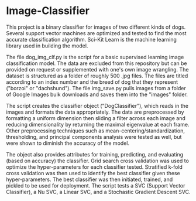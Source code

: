 # Image-Classifier 

This project is a binary classifier for images of two different kinds of dogs. Several support vector machines are optimized and tested to find the most accurate classification algorithm. Sci-Kit Learn is the machine learning library used in building the model.

The file dog_img_clf.py is the script for a basic supervised learning image classification model. The data are excluded from this repository but can be provided on request or supplemented with one's own image wrangling. The dataset is structured as a folder of roughly 500 .jpg files. The files are titled according to an index number and the breed of dog that they represent ("borzoi" or "dachshund"). The file img_save.py pulls images from a folder of Google Images bulk downloads and saves them into the "images" folder.

The script creates the classifier object ("DogClassifier"), which reads in the images and formats the data appropriately. The data are preprocessed by formatting a uniform dimension then sliding a filter across each image and reducing dimensionality by returning the maximal eigenvalue at each frame. Other preprocessing techniques such as mean-centering/standardization, thresholding, and principal components analysis were tested as well, but were shown to diminish the accuracy of the model.

The object also provides attributes for training, predicting, and evaluating (based on accuracy) the classifier. Grid search cross validation was used to optimize the hyper-parameters for each classifier tested. Stratified k-fold cross validation was then used to identify the best classifier given these hyper-parameters. The best classifier was then initiated, trained, and pickled to be used for deployment. The script tests a SVC (Support Vector Classifier), a Nu SVC, a Linear SVC, and a Stochastic Gradient Descent SVC. 
